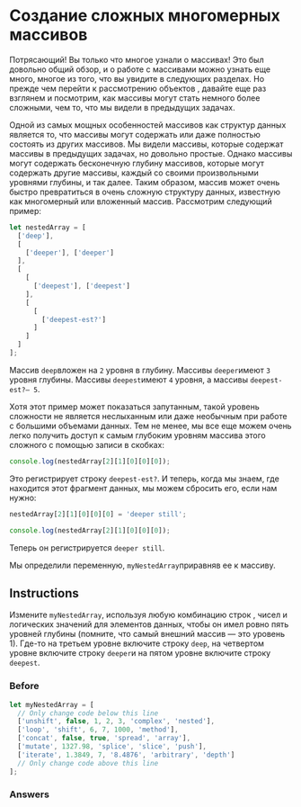# Создание сложных многомерных массивов
Потрясающий! Вы только что многое узнали о массивах! Это был довольно общий обзор, и о работе с массивами можно узнать еще много, многое из того, что вы увидите в следующих разделах. Но прежде чем перейти к рассмотрению объектов , давайте еще раз взглянем и посмотрим, как массивы могут стать немного более сложными, чем то, что мы видели в предыдущих задачах.

Одной из самых мощных особенностей массивов как структур данных является то, что массивы могут содержать или даже полностью состоять из других массивов. Мы видели массивы, которые содержат массивы в предыдущих задачах, но довольно простые. Однако массивы могут содержать бесконечную глубину массивов, которые могут содержать другие массивы, каждый со своими произвольными уровнями глубины, и так далее. Таким образом, массив может очень быстро превратиться в очень сложную структуру данных, известную как многомерный или вложенный массив. Рассмотрим следующий пример:
```javascript
let nestedArray = [
  ['deep'],
  [
    ['deeper'], ['deeper'] 
  ],
  [
    [
      ['deepest'], ['deepest']
    ],
    [
      [
        ['deepest-est?']
      ]
    ]
  ]
];
```
Массив `deep`вложен на `2` уровня в глубину. Массивы `deeper`имеют `3` уровня глубины. Массивы `deepest`имеют `4` уровня, а массивы `deepest-est?— 5`.

Хотя этот пример может показаться запутанным, такой уровень сложности не является неслыханным или даже необычным при работе с большими объемами данных. Тем не менее, мы все еще можем очень легко получить доступ к самым глубоким уровням массива этого сложного с помощью записи в скобках:
```javascript
console.log(nestedArray[2][1][0][0][0]);
```
Это регистрирует строку `deepest-est?`. И теперь, когда мы знаем, где находится этот фрагмент данных, мы можем сбросить его, если нам нужно:
```javascript
nestedArray[2][1][0][0][0] = 'deeper still';

console.log(nestedArray[2][1][0][0][0]);
```
Теперь он регистрируется `deeper still`.

Мы определили переменную, `myNestedArray`приравняв ее к массиву. 
## Instructions
Измените `myNestedArray`, используя любую комбинацию строк , чисел и логических значений для элементов данных, чтобы он имел ровно пять уровней глубины (помните, что самый внешний массив — это уровень 1). Где-то на третьем уровне включите строку `deep`, на четвертом уровне включите строку `deeper`и на пятом уровне включите строку `deepest`.

### Before
```javascript
let myNestedArray = [
  // Only change code below this line
  ['unshift', false, 1, 2, 3, 'complex', 'nested'],
  ['loop', 'shift', 6, 7, 1000, 'method'],
  ['concat', false, true, 'spread', 'array'],
  ['mutate', 1327.98, 'splice', 'slice', 'push'],
  ['iterate', 1.3849, 7, '8.4876', 'arbitrary', 'depth']
  // Only change code above this line
];
```
### Answers
```javascript

```

